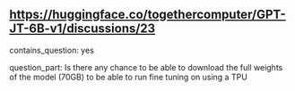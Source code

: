 ## https://huggingface.co/togethercomputer/GPT-JT-6B-v1/discussions/23

contains_question: yes

question_part: Is there any chance to be able to download the full weights of the model (70GB) to be able to run fine tuning on using a TPU